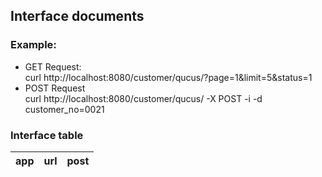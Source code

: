 Interface documents  
---

### Example:  
- GET Request:  
curl http://localhost:8080/customer/qucus/?page=1&limit=5&status=1  
- POST Request  
curl http://localhost:8080/customer/qucus/ -X POST -i -d customer_no=0021

### Interface table  
| app | url | post |
| --- | --- | ---  |
